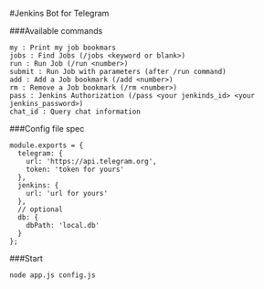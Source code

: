 #Jenkins Bot for Telegram


###Available commands
```
my : Print my job bookmars
jobs : Find Jobs (/jobs <keyword or blank>)
run : Run Job (/run <number>)
submit : Run Job with parameters (after /run command)
add : Add a Job bookmark (/add <number>)
rm : Remove a Job bookmark (/rm <number>)
pass : Jenkins Authorization (/pass <your jenkinds_id> <your jenkins_password>)
chat_id : Query chat information
```

###Config file spec
```
module.exports = {
  telegram: {
    url: 'https://api.telegram.org',
    token: 'token for yours'
  },
  jenkins: {
    url: 'url for yours'
  },
  // optional
  db: {
    dbPath: 'local.db'
  }
};
```

###Start
```
node app.js config.js
```

